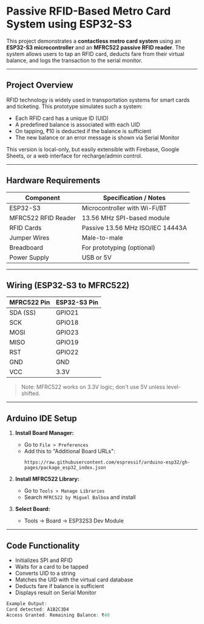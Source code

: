 #  Passive RFID-Based Metro Card System using ESP32-S3

This project demonstrates a **contactless metro card system** using an **ESP32-S3 microcontroller** and an **MFRC522 passive RFID reader**. The system allows users to tap an RFID card, deducts fare from their virtual balance, and logs the transaction to the serial monitor.

---

##  Project Overview

RFID technology is widely used in transportation systems for smart cards and ticketing. This prototype simulates such a system:

- Each RFID card has a unique ID (UID)
- A predefined balance is associated with each UID
- On tapping, ₹10 is deducted if the balance is sufficient
- The new balance or an error message is shown via Serial Monitor

This version is local-only, but easily extensible with Firebase, Google Sheets, or a web interface for recharge/admin control.

---

##  Hardware Requirements

| Component          | Specification / Notes            |
|-------------------|----------------------------------|
| ESP32-S3           | Microcontroller with Wi-Fi/BT    |
| MFRC522 RFID Reader| 13.56 MHz SPI-based module        |
| RFID Cards         | Passive 13.56 MHz ISO/IEC 14443A |
| Jumper Wires       | Male-to-male                     |
| Breadboard         | For prototyping (optional)       |
| Power Supply       | USB or 5V                        |

---

##  Wiring (ESP32-S3 to MFRC522)

| MFRC522 Pin | ESP32-S3 Pin |
|-------------|--------------|
| SDA (SS)    | GPIO21       |
| SCK         | GPIO18       |
| MOSI        | GPIO23       |
| MISO        | GPIO19       |
| RST         | GPIO22       |
| GND         | GND          |
| VCC         | 3.3V         |

>  Note: MFRC522 works on 3.3V logic; don't use 5V unless level-shifted.

---

##  Arduino IDE Setup

1. **Install Board Manager:**
   - Go to `File > Preferences`
   - Add this to "Additional Board URLs":
     ```
     https://raw.githubusercontent.com/espressif/arduino-esp32/gh-pages/package_esp32_index.json
     ```

2. **Install MFRC522 Library:**
   - Go to `Tools > Manage Libraries`
   - Search `MFRC522 by Miguel Balboa` and install

3. **Select Board:**
   - Tools → Board → ESP32S3 Dev Module

---

##  Code Functionality

- Initializes SPI and RFID
- Waits for a card to be tapped
- Converts UID to a string
- Matches the UID with the virtual card database
- Deducts fare if balance is sufficient
- Displays result on Serial Monitor

```cpp
Example Output:
Card detected: A1B2C3D4
Access Granted. Remaining Balance: ₹40
